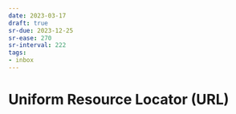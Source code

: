 ```yaml
---
date: 2023-03-17
draft: true
sr-due: 2023-12-25
sr-ease: 270
sr-interval: 222
tags:
- inbox
---
```


# Uniform Resource Locator (URL)
